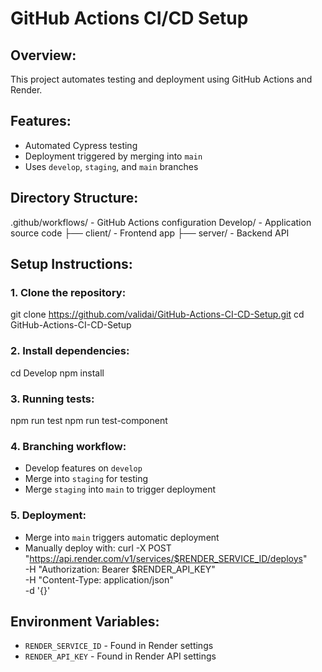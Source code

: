 # GitHub Actions CI/CD Setup

## Overview:
This project automates testing and deployment using GitHub Actions and Render.

## Features:
- Automated Cypress testing
- Deployment triggered by merging into `main`
- Uses `develop`, `staging`, and `main` branches

## Directory Structure:
.github/workflows/   - GitHub Actions configuration
Develop/             - Application source code
  ├── client/        - Frontend app
  ├── server/        - Backend API

## Setup Instructions:
### 1. Clone the repository:
   git clone https://github.com/validai/GitHub-Actions-CI-CD-Setup.git
   cd GitHub-Actions-CI-CD-Setup

### 2. Install dependencies:
   cd Develop
   npm install

### 3. Running tests:
   npm run test
   npm run test-component

### 4. Branching workflow:
   - Develop features on `develop`
   - Merge into `staging` for testing
   - Merge `staging` into `main` to trigger deployment

### 5. Deployment:
   - Merge into `main` triggers automatic deployment
   - Manually deploy with:
     curl -X POST "https://api.render.com/v1/services/$RENDER_SERVICE_ID/deploys" \
          -H "Authorization: Bearer $RENDER_API_KEY" \
          -H "Content-Type: application/json" \
          -d '{}'

## Environment Variables:
- `RENDER_SERVICE_ID` - Found in Render settings
- `RENDER_API_KEY` - Found in Render API settings


